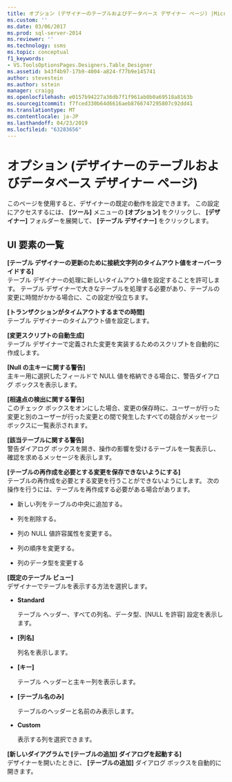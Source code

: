 ```yaml
---
title: オプション (デザイナーのテーブルおよびデータベース デザイナー ページ) |Microsoft Docs
ms.custom: ''
ms.date: 03/06/2017
ms.prod: sql-server-2014
ms.reviewer: ''
ms.technology: ssms
ms.topic: conceptual
f1_keywords:
- VS.ToolsOptionsPages.Designers.Table_Designer
ms.assetid: b43f4b97-17b9-4004-a824-f77b9e145741
author: stevestein
ms.author: sstein
manager: craigg
ms.openlocfilehash: e0157b94227a36db7f1f961ab0b0a69518a8163b
ms.sourcegitcommit: f7fced330b64d6616aeb8766747295807c92dd41
ms.translationtype: MT
ms.contentlocale: ja-JP
ms.lasthandoff: 04/23/2019
ms.locfileid: "63283656"
---
```

# <a name="options-designers-table-and-database-designers-page"></a>オプション (デザイナーのテーブルおよびデータベース デザイナー ページ)
  このページを使用すると、デザイナーの既定の動作を設定できます。 この設定にアクセスするには、 **[ツール]** メニューの **[オプション]** をクリックし、 **[デザイナー]** フォルダーを展開して、 **[テーブル デザイナー]** をクリックします。  
  
## <a name="uielement-list"></a>UI 要素の一覧  
 **[テーブル デザイナーの更新のために接続文字列のタイムアウト値をオーバーライドする]**  
 テーブル デザイナーの処理に新しいタイムアウト値を設定することを許可します。 テーブル デザイナーで大きなテーブルを処理する必要があり、テーブルの変更に時間がかかる場合に、この設定が役立ちます。  
  
 **[トランザクションがタイムアウトするまでの時間]**  
 テーブル デザイナーのタイムアウト値を設定します。  
  
 **[変更スクリプトの自動生成]**  
 テーブル デザイナーで定義された変更を実装するためのスクリプトを自動的に作成します。  
  
 **[Null の主キーに関する警告]**  
 主キー用に選択したフィールドで NULL 値を格納できる場合に、警告ダイアログ ボックスを表示します。  
  
 **[相違点の検出に関する警告]**  
 このチェック ボックスをオンにした場合、変更の保存時に、ユーザーが行った変更と別のユーザーが行った変更との間で発生したすべての競合がメッセージ ボックスに一覧表示されます。  
  
 **[該当テーブルに関する警告]**  
 警告ダイアログ ボックスを開き、操作の影響を受けるテーブルを一覧表示し、確認を求めるメッセージを表示します。  
  
 **[テーブルの再作成を必要とする変更を保存できないようにする]**  
 テーブルの再作成を必要とする変更を行うことができないようにします。 次の操作を行うには、テーブルを再作成する必要がある場合があります。  
  
-   新しい列をテーブルの中央に追加する。  
  
-   列を削除する。  
  
-   列の NULL 値許容属性を変更する。  
  
-   列の順序を変更する。  
  
-   列のデータ型を変更する  
  
 **[既定のテーブル ビュー]**  
 デザイナーでテーブルを表示する方法を選択します。  
  
-   **Standard**  
  
     テーブル ヘッダー、すべての列名、データ型、[NULL を許容] 設定を表示します。  
  
-   **[列名]**  
  
     列名を表示します。  
  
-   **[キー]**  
  
     テーブル ヘッダーと主キー列を表示します。  
  
-   **[テーブル名のみ]**  
  
     テーブルのヘッダーと名前のみ表示します。  
  
-   **Custom**  
  
     表示する列を選択できます。  
  
 **[新しいダイアグラムで [テーブルの追加] ダイアログを起動する]**  
 デザイナーを開いたときに、 **[テーブルの追加]** ダイアログ ボックスを自動的に開きます。  
  
  
